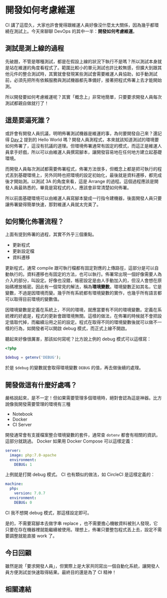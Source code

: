 # 開發如何考慮維運

CI 講了這麼久，大家也許會覺得跟維運人員好像沒什麼太大關係，因為幾乎都環繞在測試上。今天來聊聊 DevOps 的其中一半：**開發如何考慮維運**。

## 測試是測上線的過程

先破題，不管是哪種測試，都是在假設上線的狀況下執行不是嗎？所以測試本身就是站在維運的角度看程式了。範圍比較小的單元測試也許比較無感，但擴大到跟其他元件的整合測試時，其實就會發現某些測試會需要維運人員協助，如手動測試前，必須先把所有依賴服務與測試機器都先準備好，接著把程式佈署上去才能開始測。

所以開發要如何考慮維運呢？其實「概念上」非常地簡單，只要要求開發人員每次測試都親自做就行了！

## 這是要逼死誰？

或許會有開發人員抗議，明明佈署測試機器是維運的事，為何要開發自己來？還記得 [Day 2][] 提到的 Hello World 嗎？開發人員測程式，本來就該知道測試的環境要如何佈署了，這沒有抗議的道理。但環境佈署通常有固定的模式，而這正是維運人員拿手好戲，所以可以由維運人員撰寫腳本，讓開發容易地在任何地方建立起基礎環境。

而開發人員每次測試都需要佈署程式，佈署方法很多，但概念上都是把可執行的程式丟到基礎環境上，另外同時也把環境的設定初始化，最後就是資料遷移，都完成後才開始測。以測試 3A 的角度來看，這是 Arrange 的過程。這個過程應該是開發人員最熟悉的，畢竟是寫程式的人，應該會非常清楚如何佈署。

所以前面基礎環境可以由維運人員寫腳本變成一行指令建機器，後面開發人員只要讓佈署變得簡單快速，那對維運人員就太完美了。

## 如何簡化佈署流程？

上面有提到佈署的過程，其實不外乎三個重點。

* 更新程式
* 更新設定檔
* 資料遷移

更新程式，通常 compile 跟可執行檔都有固定對應的上傳路徑，這部分是可以自動執行的。資料遷移也有固定的方法，也可以執行。佈署常出現一個好像需要人為介入的部分，叫設定。好像也沒錯，帳密設定是由人手動加入的，但沒人會想在原始碼裡放帳密。因此有一個常見的解法，稱為**環境變數**。環境變數正如其名，它是變數，不過是因環境而變。幾乎所有系統都有環境變數的實作，也幾乎所有語言都可以取得目前環境的變數值。

因環境變數是定義在系統上，不同的環境，就應當要有不同的環境變數。定義在系統裡的好處是，程式的更新會跟環境無關。這樣的做法，在佈署的時候就不會把設定值取代掉，而繼續沿用之前的設定。程式在取得不同的環境變數後就可以做不一樣的行為，如開發者可以開啟 debug 模式，而正式上線不開啟。

聽起來好像很厲害，那該如何寫呢？比方說上例的 debug 模式可以這樣寫：

```php
<?php

$debug = getenv('DEBUG');
```

於是 `$debug` 的變數就會取得環境變數 `DEBUG` 的值，再去做後續的處理。

## 開發做這有什麼好處嗎？

嚴格說起來，是不一定！但如果需要管理多個環境時，絕對會認為這是神器。比方說像我開發需要管理的環境有三種

* Notebook
* Docker
* CI Server

開發通常會有支援檔案整合環境變數的套件，通常查 `dotenv` 都會有相關的資訊，這部分就跳過。 Docker 如果用 Docker Compose 可以這樣定義：

```yaml
server:
  image: php:7.0-apache
  environment:
    DEBUG: 1
```

上例就是打開 debug 模式。 CI 也有類似的做法，如 CircleCI 是這樣定義的：

```yaml
machine:
  php:
    version: 7.0.7
  environment:
    DEBUG: 0
```

CI 我不想開 debug 模式，那這樣設定即可。

是的，不需要寫腳本去做字串 replace ，也不需要擔心機敏資料被別人發現，它只要在存在機器裡就能繼續被使用。理想上，佈署只要整包程式丟上去，設定不需要調整就能直接 work 了。

## 今日回顧

雖然是說「要求開發人員」，但實際上是大家共同寫出一個自動化系統，讓開發人員方便測試並快速取得結果。最終目的還是為了 CI 精神！

## 相關連結

[Day 2]: /docs/day02.md
